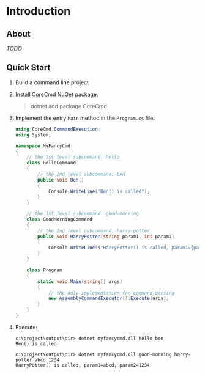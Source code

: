 # Introduction

## About

*TODO*

## Quick Start

1. Build a command line project

2. Install [CoreCmd NuGet package](https://www.nuget.org/packages/CoreCmd):

    > dotnet add package CoreCmd

3. Implement the entry `Main` method in the `Program.cs` file:

    ``` csharp
    using CoreCmd.CommandExecution;
    using System;

    namespace MyFancyCmd
    {
        // the 1st level subcommand: hello
        class HelloCommand
        {
            // the 2nd level subcommand: ben
            public void Ben()
            {
                Console.WriteLine("Ben() is called");
            }
        }

        // the 1st level subcommand: good-morning
        class GoodMorningCommand
        {
            // the 2nd level subcommand: harry-potter
            public void HarryPotter(string param1, int param2)
            {
                Console.WriteLine($"HarryPotter() is called, param1={param1}, param2={param2}");
            }
        }

        class Program
        {
            static void Main(string[] args)
            {
                // the only implementation for command parsing
                new AssemblyCommandExecutor().Execute(args);
            }
        }
    }
    ```

4. Execute:

    ``` console
    c:\project\output\dir> dotnet myfancycmd.dll hello ben
    Ben() is called

    c:\project\output\dir> dotnet myfancycmd.dll good-morning harry-potter abcd 1234
    HarryPotter() is called, param1=abcd, param2=1234
    ```
